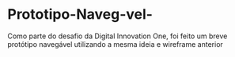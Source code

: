 # Prototipo-Naveg-vel-
Como parte do desafio da Digital Innovation One, foi feito um breve protótipo navegável utilizando a mesma ideia e wireframe anterior
